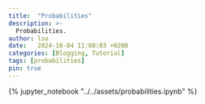 ```yaml
---
title:  "Probabilities"
description: >-
  Probabilities.
author: lso
date:   2024-10-04 11:08:03 +0200
categories: [Blogging, Tutorial]
tags: [probabilities]
pin: true
---
```


{% jupyter_notebook "../../assets/probabilities.ipynb" %}